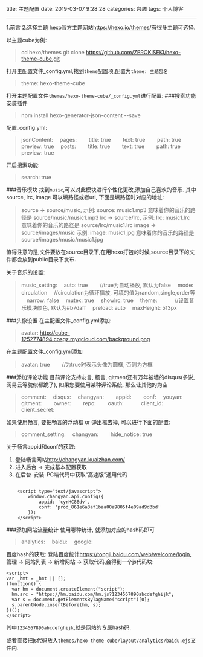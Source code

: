 title: 主题配置
date: 2019-03-07 9:28:28
categories: 兴趣
tags: 个人博客

---

1.前言
2.选择主题
hexo官方主题网站<https://hexo.io/themes/>有很多主题可选择.

以主题cube为例:

> cd hexo/themes
> git clone https://github.com/ZEROKISEKI/hexo-theme-cube.git

打开主配置文件_config.yml,找到`theme`配置项,配置为`theme: 主题包名`
> theme: hexo-theme-cube

打开主题配置文件`themes/hexo-theme-cube/_config.yml`进行配置:
###搜索功能
安装插件
> npm install hexo-generator-json-content --save

配置_config.yml:
> jsonContent:
> &emsp;pages:
> &emsp;&emsp;title: true
> &emsp;&emsp;text: true
> &emsp;&emsp;path: true
> &emsp;&emsp;preview: true
> &emsp;posts:
> &emsp;&emsp;title: true
> &emsp;&emsp;text: true
> &emsp;&emsp;path: true
> &emsp;&emsp;preview: true

开启搜索功能:
> search: true

###音乐模块
找到`music`,可以对此模块进行个性化更改,添加自己喜欢的音乐.
其中source, lrc, image 可以填路径或者url, 下面是填路径时对应的地址:
> source -> source/music, 示例: source: music1.mp3 意味着你的音乐的路径是 source/music/music1.mp3
> lrc -> source/lrc, 示例: lrc: music1.lrc 意味着你的音乐的路径是 source/lrc/music1.lrc
> image -> source/images/music 示例: image: music1.jpg 意味着你的音乐的路径是 source/images/music/music1.jpg

值得注意的是,文件要放在source目录下,在用hexo打包的时候,source目录下的文件都会放到public目录下发布.

关于音乐的设置:
> music_setting:
> &emsp;auto: true    &emsp;&emsp;//true为自动播放, 默认为false
> &emsp;mode: circulation    &emsp;//circulation为循环播放, 可填的值为random,single,order等
> &emsp;narrow: false
> &emsp;mutex: true
> &emsp;showlrc: true
> &emsp;theme:        &emsp;&emsp;&emsp;//设置音乐模块颜色, 默认为#b7daff
> &emsp;preload: auto
> &emsp;maxHeight: 513px

###头像设置
在主配置文件_config.yml添加:
> avatar: http://cube-1252774894.cosgz.myqcloud.com/background.png

在主题配置文件_config.yml添加
> avatar: true   &emsp;&emsp;//为true时表示头像为圆框, 否则为方框

###添加评论功能
目前评论支持友言, 畅言, gitment还有万年被墙的disqus(多说, 网易云等貌似都跪了), 如果您要使用某种评论系统, 那么让其他的为空

> comment:
> &emsp;disqus:
> &emsp;changyan:
> &emsp;&emsp;appid:
> &emsp;&emsp;conf:
> &emsp;youyan:
> &emsp;gitment:
> &emsp;&emsp;owner:
> &emsp;&emsp;repo:
> &emsp;&emsp;oauth:
> &emsp;&emsp;&emsp;client_id:
> &emsp;&emsp;&emsp;client_secret:

如果使用畅言, 要把畅言的浮动框 or 弹出框去掉, 可以进行下面的配置:

> comment_setting:
> &emsp;changyan:
> &emsp;&emsp;hide_notice: true

关于畅言appid和conf的获取:

1. 登陆畅言网站<http://changyan.kuaizhan.com/>
2. 进入后台 -> 完成基本配置获取
3. 在后台-安装-PC端代码中获取“高速版”通用代码

```

	<script type="text/javascript">
		window.changyan.api.config({
			appid: 'cyrHC88dv',
			conf: 'prod_861e6a3af1baa00a9805f4e09ad9d3bd'
		});
	</script>	
```

###添加网站流量统计
使用哪种统计, 就添加对应的hash码即可
> analytics:
>  &emsp;baidu:
>  &emsp;google:

百度hash的获取:
登陆百度统计<https://tongji.baidu.com/web/welcome/login>,管理 -> 网站列表 -> 新增网站 -> 获取代码,会得到一个js代码块:

	<script>
	var _hmt = _hmt || [];
	(function() {
	  var hm = document.createElement("script");
	  hm.src = "https://hm.baidu.com/hm.js?1234567890abcdefghijk";
	  var s = document.getElementsByTagName("script")[0]; 
	  s.parentNode.insertBefore(hm, s);
	})();
	</script>

其中`1234567890abcdefghijk`,就是网站的专属hash码.

或者直接把js代码放入`themes/hexo-theme-cube/layout/analytics/baidu.ejs`文件内.


	
